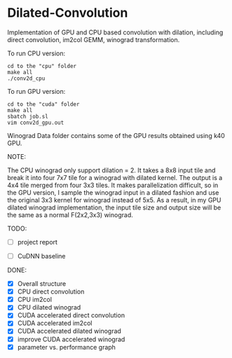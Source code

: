 # Dilated-Convolution

Implementation of GPU and CPU based convolution with dilation, including direct convolution, im2col GEMM, winograd transformation.

To run CPU version:

    cd to the "cpu" folder
    make all
    ./conv2d_cpu

To run GPU version:

    cd to the "cuda" folder
    make all
    sbatch job.sl
    vim conv2d_gpu.out

Winograd Data folder contains some of the GPU results obtained using k40 GPU.

NOTE:

The CPU winograd only support dilation = 2. It takes a 8x8 input tile and break it into four 7x7 tile for a winograd with dilated kernel. The output is a 4x4 tile merged from four 3x3 tiles. It makes parallelization difficult, so in the GPU version, I sample the winograd input in a dilated fashion and use the original 3x3 kernel for winograd instead of 5x5. As a result, in my GPU dilated winograd implementation, the input tile size and output size will be the same as a normal F(2x2,3x3) winograd.


TODO:


- [ ] project report
- [ ] CuDNN baseline


DONE:

- [x] Overall structure
- [x] CPU direct convolution
- [x] CPU im2col
- [x] CPU dilated winograd
- [x] CUDA accelerated direct convolution
- [x] CUDA accelerated im2col
- [x] CUDA accelerated dilated winograd
- [x] improve CUDA accelerated winograd 
- [x] parameter vs. performance graph